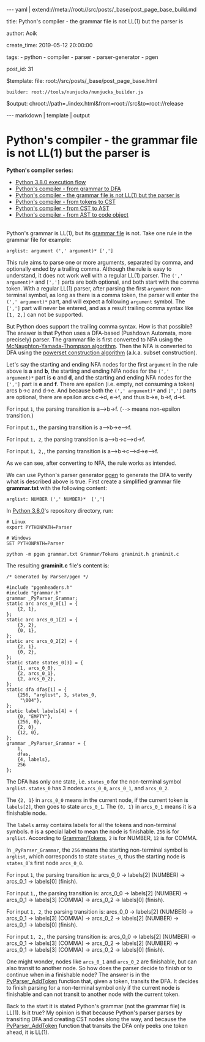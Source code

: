 --- yaml | extend://meta://root://src/posts/_base/post_page_base_build.md

title: Python's compiler - the grammar file is not LL(1) but the parser is

author: Aoik

create_time: 2019-05-12 20:00:00

tags:
    - python
    - compiler
    - parser
    - parser-generator
    - pgen

post_id: 31

$template:
    file: root://src/posts/_base/post_page_base.html

    builder: root://tools/nunjucks/nunjucks_builder.js

$output: chroot://path=./index.html&from=root://src&to=root://release

--- markdown | template | output
# Python's compiler - the grammar file is not LL(1) but the parser is
**Python's compiler series:**
- [Python 3.8.0 execution flow](/blog/posts/python-3.8.0-execution-flow)
- [Python's compiler - from grammar to DFA](/blog/posts/python-compiler-from-grammar-to-dfa)
- [Python's compiler - the grammar file is not LL(1) but the parser is](/blog/posts/python-compiler-the-grammar-file-is-not-ll1-but-the-parser-is)
- [Python's compiler - from tokens to CST](/blog/posts/python-compiler-from-tokens-to-cst)
- [Python's compiler - from CST to AST](/blog/posts/python-compiler-from-cst-to-ast)
- [Python's compiler - from AST to code object](/blog/posts/python-compiler-from-ast-to-code-object)

\
Python's grammar is LL(1), but its [grammar file](https://github.com/python/cpython/blob/v3.8.0/Grammar/Grammar) is not. Take one rule in the grammar file
for example:
```
arglist: argument (',' argument)* [',']
```
This rule aims to parse one or more arguments, separated by comma, and optionally ended by a trailing comma. Although the rule is easy to understand, it does not work well with a regular LL(1) parser. The `(',' argument)*` and `[',']` parts are both optional, and both start with the comma token. With a regular LL(1) parser, after parsing the first `argument` non-terminal symbol, as long as there is a comma token, the parser will enter the `(',' argument)*` part, and will expect a following `argument` symbol. The `[',']` part will never be entered, and as a result trailing comma syntax like `[1, 2,]` can not be supported.

But Python does support the trailing comma syntax. How is that possible? The answer is that Python uses a DFA-based (Pushdown Automata, more precisely) parser. The grammar file is first converted to NFA using the [McNaughton-Yamada-Thompson algorithm](https://en.wikipedia.org/wiki/Thompson%27s_construction). Then the NFA is converted to DFA using the [powerset construction algorithm](https://en.wikipedia.org/wiki/Powerset_construction) (a.k.a. subset construction).

Let's say the starting and ending NFA nodes for the first `argument` in the rule above is **a** and **b**, the starting and ending NFA nodes for the `(',' argument)*` part is **c** and **d**, and the starting and ending NFA nodes for the `[',']` part is **e** and **f**. There are epsilon (i.e. empty, not consuming a token) arcs b->c and d->e. And because both the `(',' argument)*` and `[',']` parts are optional, there are epsilon arcs c->d, e->f, and thus b->e, b->f, d->f.

For input `1`, the parsing transition is a-->b->f. (`-->` means non-epsilon transition.)

For input `1,`, the parsing transition is a-->b->e-->f.

For input `1, 2`, the parsing transition is a-->b->c-->d->f.

For input `1, 2,`, the parsing transition is a-->b->c-->d->e-->f.

As we can see, after converting to NFA, the rule works as intended.

We can use Python's parser generator [pgen](https://github.com/python/cpython/tree/v3.8.0/Parser/pgen) to generate the DFA to verify what is described above is true. First create a simplified grammar file **grammar.txt** with the following content:
```
arglist: NUMBER (',' NUMBER)*  [',']
```

In [Python 3.8.0](https://github.com/python/cpython/tree/v3.8.0)'s repository directory, run:
```
# Linux
export PYTHONPATH=Parser

# Windows
SET PYTHONPATH=Parser

python -m pgen grammar.txt Grammar/Tokens graminit.h graminit.c
```

The resulting **graminit.c** file's content is:
```
/* Generated by Parser/pgen */

#include "pgenheaders.h"
#include "grammar.h"
grammar _PyParser_Grammar;
static arc arcs_0_0[1] = {
    {2, 1},
};
static arc arcs_0_1[2] = {
    {3, 2},
    {0, 1},
};
static arc arcs_0_2[2] = {
    {2, 1},
    {0, 2},
};
static state states_0[3] = {
    {1, arcs_0_0},
    {2, arcs_0_1},
    {2, arcs_0_2},
};
static dfa dfas[1] = {
    {256, "arglist", 3, states_0,
     "\004"},
};
static label labels[4] = {
    {0, "EMPTY"},
    {256, 0},
    {2, 0},
    {12, 0},
};
grammar _PyParser_Grammar = {
    1,
    dfas,
    {4, labels},
    256
};
```

The DFA has only one state, i.e. `states_0` for the non-terminal symbol `arglist`. `states_0` has 3 nodes `arcs_0_0`, `arcs_0_1`, and `arcs_0_2`.

The `{2, 1}` in `arcs_0_0` means in the current node, if the current token is `labels[2]`, then goes to state `arcs_0_1`. The `{0, 1}` in `arcs_0_1` means it is a finishable node.

The `labels` array contains labels for all the tokens and non-terminal symbols. `0` is a special label to mean the node is finishable. `256` is for `arglist`. According to [Grammar/Tokens](https://github.com/python/cpython/blob/v3.8.0/Grammar/Tokens), `2` is for NUMBER, `12` is for COMMA.

In `_PyParser_Grammar`, the `256` means the starting non-terminal symbol is `arglist`, which corresponds to state `states_0`, thus the starting node is `states_0`'s first node `arcs_0_0`.

For input `1`, the parsing transition is: arcs_0_0 -> labels[2] (NUMBER) -> arcs_0_1 -> labels[0] (finish).

For input `1,`, the parsing transition is: arcs_0_0 -> labels[2] (NUMBER) -> arcs_0_1 -> labels[3] (COMMA) -> arcs_0_2 -> labels[0] (finish).

For input `1, 2`, the parsing transition is: arcs_0_0 -> labels[2] (NUMBER) -> arcs_0_1 -> labels[3] (COMMA) -> arcs_0_2 -> labels[2] (NUMBER) -> arcs_0_1 -> labels[0] (finish).

For input `1, 2,`, the parsing transition is: arcs_0_0 -> labels[2] (NUMBER) -> arcs_0_1 -> labels[3] (COMMA) -> arcs_0_2 -> labels[2] (NUMBER) -> arcs_0_1 -> labels[3] (COMMA) -> arcs_0_2 -> labels[0] (finish).

One might wonder, nodes like `arcs_0_1` and `arcs_0_2` are finishable, but can also transit to another node. So how does the parser decide to finish or to continue when in a finishable node? The answer is in the [PyParser_AddToken](https://github.com/python/cpython/blob/v3.8.0/Parser/parser.c#L231) function that, given a token, transits the DFA. It decides to finish parsing for a non-terminal symbol only if the current node is finishable and can not transit to another node with the current token.

Back to the start it is stated Python's grammar (not the grammar file) is LL(1). Is it true? My opinion is that because Python's parser parses by transiting DFA and creating CST nodes along the way, and because the [PyParser_AddToken](https://github.com/python/cpython/blob/v3.8.0/Parser/parser.c#L231) function that transits the DFA only peeks one token ahead, it is LL(1).
